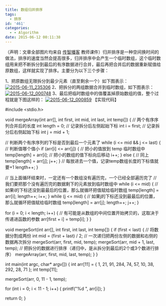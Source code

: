 ```yaml
---
title: 数组归并排序
tags:
  - 排序
id: '461'
categories:
  - - Algorithm
date: 2015-06-12 00:11:38
---
```


（声明：文章全部图片均来自 [传智播客](http://www.itcast.cn) 教师课件）归并排序是一种空间换时间的做法，排序的速度当然会提高很多，归并排序中会产生一个临时数组，这个临时数组用来把不断拆分到最后的有序数据进行合并，最后再把合并后的数据重新赋值给原数组，这样就实现了排序。主要分为以下三个步骤：
<!-- more -->
1、把原数组无限拆分到最少元素（直至剩余一个）如下图表示： [![2015-06-11_235306](http://www.mycode.net.cn/wp-content/uploads/2015/06/2015-06-11_235306.png)](http://www.mycode.net.cn/wp-content/uploads/2015/06/2015-06-11_235306.png) 2、把拆分的两组数据合并到临时数组，如下图表示： [![2015-06-12_000748](http://www.mycode.net.cn/wp-content/uploads/2015/06/2015-06-12_000748.png)](http://www.mycode.net.cn/wp-content/uploads/2015/06/2015-06-12_000748.png) 3、最后把临时数组中的值覆盖掉原始数组的值，整个过程就是下图这样的： [![2015-06-12_000859](http://www.mycode.net.cn/wp-content/uploads/2015/06/2015-06-12_000859.png)](http://www.mycode.net.cn/wp-content/uploads/2015/06/2015-06-12_000859.png) 【实现代码】

#include <stdio.h>

void mergeArray(int arr\[\], int first, int mid, int last, int temp\[\])
{
// 两个有序序列合并后的长度
int length = 0;
// 记录拆分后左侧起始下标
int i = first;
// 记录拆分后右侧起始下标
int j = mid + 1;

// 判断两个有序序列的下标是否到最后一个元素了
while (i <= mid && j <= last)
{
// 判断值哪个值小
if (arr\[i\] <= arr\[j\])
{
// 把小的值放到 temp 临时数组中
temp\[length\] = arr\[i\];
// 把小的数组的值下标向后移动
i++;
}
else
{
// 同上
temp\[length\] = arr\[j\];
j++;
}
// 每放进去一个值，记录temp数组长度的下标值就要+1
length++;
}

// 当上面循环结束时，一定还有一个数组没有遍历完，一个已经全部遍历完了
// 我们要把那个没有遍历完的数据剩下的元素放到临时数组中
while (i <= mid)
{
// 如果i的下标还没到最最后的位置，那么就循环把值赋给临时数组
temp\[length\] = arr\[i\];
length++;
i++;
}
while (j <= mid)
{
// 如果j的下标还没到最最后的位置，那么就循环把值赋给临时数组
temp\[length\] = arr\[j\];
length++;
j++;
}

for (i = 0; i < length; i++)
{
// 有可能是从数组的中间位置开始拷贝的，这取决于传递进函数的参数
arr\[first + i\] = temp\[i\];
}
}

void mergeSort(int arr\[\], int first, int last, int temp\[\])
{
if (first < last)
{
// 将数据分割成两份
int mid = (first + last) / 2;
// 一次递归把两份左侧的数据和右侧的数据再次拆分
mergeSort(arr, first, mid, temp);
mergeSort(arr, mid + 1, last, temp);
// 把拆分的数据进行排序（递归中，是从拆分到最后的2个或3个数进行排序）
mergeArray(arr, first, mid, last, temp);
}
}

int main(int argc, char\* argv\[\])
{
int arr\[11\] = { 1, 21, 91, 284, 74, 57, 10, 38, 292, 28, 71 };
int temp\[11\];

mergeSort(arr, 0, 11 - 1, temp);

for (int i = 0; i < 11 - 1; i++)
{
printf("%d ", arr\[i\]);
}

return 0;
}